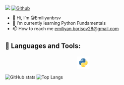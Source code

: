 ![](https://visitor-badge.laobi.icu/badge?page_id=Emiliyanbrsv.Emiliyanbrsv)
[![Github](https://img.shields.io/github/followers/Emiliyanbrsv?label=Follow&style=social)](https://github.com/CharalambosIoannou)

- 👋 Hi, I’m @Emiliyanbrsv
- 🌱 I’m currently learning Python Fundamentals
- 📫 How to reach me emiliyan.borisov28@gmail.com

## 🧰 Languages and Tools:
<p align="center">
<img src="https://raw.githubusercontent.com/github/explore/80688e429a7d4ef2fca1e82350fe8e3517d3494d/topics/python/python.png" alt="Python" height="40" style="vertical-align:top; margin:4px">
</p>

![GitHub stats](https://github-readme-stats.vercel.app/api?username=Emiliyanbrsv&show_icons=true&theme=tokyonight)
![Top Langs](https://github-readme-stats.vercel.app/api/top-langs/?username=Emiliyanbrsv&theme=tokyonight)


<!---
Emiliyanbrsv/Emiliyanbrsv is a ✨ special ✨ repository because its `README.md` (this file) appears on your GitHub profile.
You can click the Preview link to take a look at your changes.
--->
